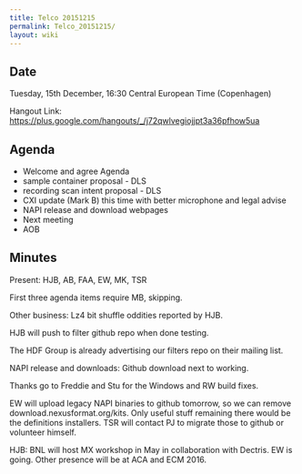 ```yaml
---
title: Telco 20151215
permalink: Telco_20151215/
layout: wiki
---
```


Date
----

Tuesday, 15th December, 16:30 Central European Time (Copenhagen)

Hangout Link:
<https://plus.google.com/hangouts/_/j72qwlvegiojjpt3a36pfhow5ua>

Agenda
------

-   Welcome and agree Agenda
-   sample container proposal - DLS
-   recording scan intent proposal - DLS
-   CXI update (Mark B) this time with better microphone and legal
    advise
-   NAPI release and download webpages
-   Next meeting
-   AOB

Minutes
-------

Present: HJB, AB, FAA, EW, MK, TSR

First three agenda items require MB, skipping.

Other business: Lz4 bit shuffle oddities reported by HJB.

HJB will push to filter github repo when done testing.

The HDF Group is already advertising our filters repo on their mailing
list.

NAPI release and downloads: Github download next to working.

Thanks go to Freddie and Stu for the Windows and RW build fixes.

EW will upload legacy NAPI binaries to github tomorrow, so we can remove
download.nexusformat.org/kits. Only useful stuff remaining there would
be the definitions installers. TSR will contact PJ to migrate those to
github or volunteer himself.

HJB: BNL will host MX workshop in May in collaboration with Dectris. EW
is going. Other presence will be at ACA and ECM 2016.
